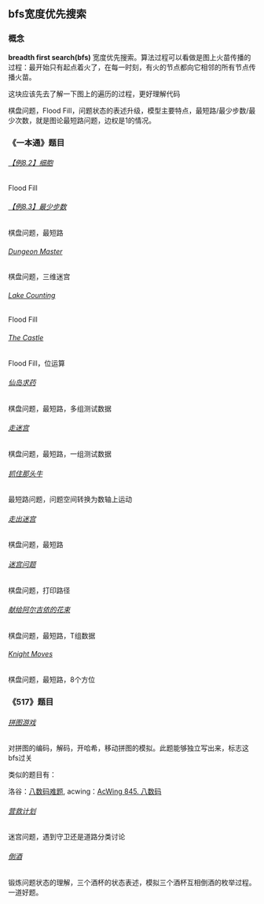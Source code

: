 ## bfs宽度优先搜索

### 概念

**breadth first search(bfs)** 宽度优先搜索。算法过程可以看做是图上火苗传播的过程：最开始只有起点着火了，在每一时刻，有火的节点都向它相邻的所有节点传播火苗。

这块应该先去了解一下图上的遍历的过程，更好理解代码

棋盘问题，Flood Fill，问题状态的表述升级，模型主要特点，最短路/最少步数/最少次数，就是图论最短路问题，边权是1的情况。



### 《一本通》题目

###### [【例8.2】细胞](http://ybt.ssoier.cn:8088/problem_show.php?pid=1329)

Flood Fill

###### [【例8.3】最少步数](http://ybt.ssoier.cn:8088/problem_show.php?pid=1330)

棋盘问题，最短路

###### [Dungeon Master](http://ybt.ssoier.cn:8088/problem_show.php?pid=1248)

棋盘问题，三维迷宫

###### [Lake Counting](http://ybt.ssoier.cn:8088/problem_show.php?pid=1249)

Flood Fill

###### [ The Castle](http://ybt.ssoier.cn:8088/problem_show.php?pid=1250)

Flood Fill，位运算

###### [仙岛求药](http://ybt.ssoier.cn:8088/problem_show.php?pid=1251)

棋盘问题，最短路，多组测试数据

###### [走迷宫](http://ybt.ssoier.cn:8088/problem_show.php?pid=1252)

棋盘问题，最短路，一组测试数据

###### [ 抓住那头牛](http://ybt.ssoier.cn:8088/problem_show.php?pid=1253)

最短路问题，问题空间转换为数轴上运动

###### [走出迷宫](http://ybt.ssoier.cn:8088/problem_show.php?pid=1254)

棋盘问题，最短路

###### [迷宫问题](http://ybt.ssoier.cn:8088/problem_show.php?pid=1255)

棋盘问题，打印路径

###### [献给阿尔吉侬的花束](http://ybt.ssoier.cn:8088/problem_show.php?pid=1256)

棋盘问题，最短路，T组数据

###### [Knight Moves](http://ybt.ssoier.cn:8088/problem_show.php?pid=1257)

棋盘问题，最短路，8个方位



### 《517》题目

###### [拼图游戏](https://517coding.com/p/3710)

对拼图的编码，解码，开哈希，移动拼图的模拟。此题能够独立写出来，标志这bfs过关

类似的题目有：

洛谷：[八数码难题](https://www.luogu.com.cn/problem/P1379), acwing：[AcWing 845. 八数码](https://www.acwing.com/problem/content/847/)

###### [营救计划](https://517coding.com/p/3730)

迷宫问题，遇到守卫还是道路分类讨论

###### [倒酒](https://517coding.com/p/3740)

锻炼问题状态的理解，三个酒杯的状态表述，模拟三个酒杯互相倒酒的枚举过程。一道好题。
